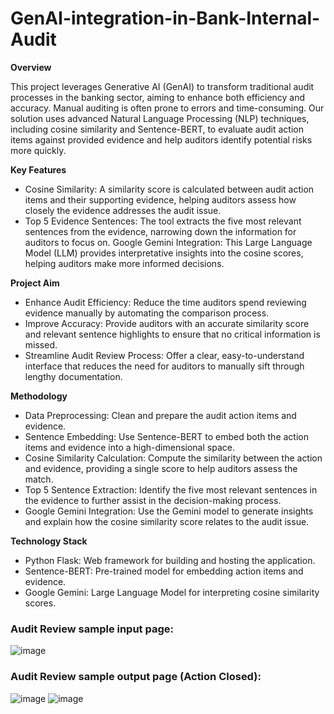﻿# GenAI-integration-in-Bank-Internal-Audit
 
**Overview**

This project leverages Generative AI (GenAI) to transform traditional audit processes in the banking sector, aiming to enhance both efficiency and accuracy. Manual auditing is often prone to errors and time-consuming. Our solution uses advanced Natural Language Processing (NLP) techniques, including cosine similarity and Sentence-BERT, to evaluate audit action items against provided evidence and help auditors identify potential risks more quickly.

**Key Features**
* Cosine Similarity: A similarity score is calculated between audit action items and their supporting evidence, helping auditors assess how closely the evidence addresses the audit issue.
* Top 5 Evidence Sentences: The tool extracts the five most relevant sentences from the evidence, narrowing down the information for auditors to focus on.
Google Gemini Integration: This Large Language Model (LLM) provides interpretative insights into the cosine scores, helping auditors make more informed decisions.

**Project Aim**
* Enhance Audit Efficiency: Reduce the time auditors spend reviewing evidence manually by automating the comparison process.
* Improve Accuracy: Provide auditors with an accurate similarity score and relevant sentence highlights to ensure that no critical information is missed.
* Streamline Audit Review Process: Offer a clear, easy-to-understand interface that reduces the need for auditors to manually sift through lengthy documentation.

**Methodology**
* Data Preprocessing: Clean and prepare the audit action items and evidence.
* Sentence Embedding: Use Sentence-BERT to embed both the action items and evidence into a high-dimensional space.
* Cosine Similarity Calculation: Compute the similarity between the action and evidence, providing a single score to help auditors assess the match.
* Top 5 Sentence Extraction: Identify the five most relevant sentences in the evidence to further assist in the decision-making process.
* Google Gemini Integration: Use the Gemini model to generate insights and explain how the cosine similarity score relates to the audit issue.

**Technology Stack**
* Python Flask: Web framework for building and hosting the application.
* Sentence-BERT: Pre-trained model for embedding action items and evidence.
* Google Gemini: Large Language Model for interpreting cosine similarity scores.

### **Audit Review sample input page:**
![image](https://github.com/user-attachments/assets/d633a362-c0ed-454e-9271-42fb78c95b91)



### **Audit Review sample output page (Action Closed):**
![image](https://github.com/user-attachments/assets/c7d8bcae-8b79-4762-8419-4002e16bd21f)
![image](https://github.com/user-attachments/assets/ccdab7a0-bab9-42ed-97bb-80485e2f0d54)

